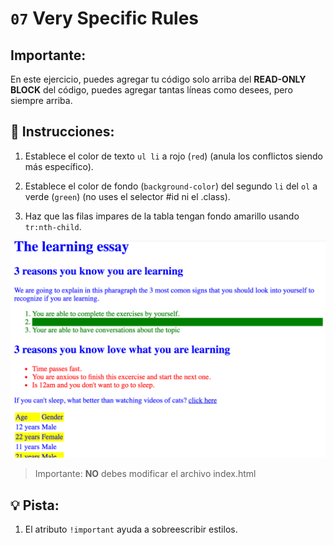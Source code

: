 # `07` Very Specific Rules

## **Importante:**

En este ejercicio, puedes agregar tu código solo arriba del **READ-ONLY BLOCK** del código, puedes agregar tantas líneas como desees, pero siempre arriba.

## 📝 Instrucciones:

1. Establece el color de texto `ul li` a rojo (`red`) (anula los conflictos siendo más específico).

2. Establece el color de fondo (`background-color`) del segundo `li` del `ol` a verde (`green`) (no uses el selector #id ni el .class).

3. Haz que las filas impares de la tabla tengan fondo amarillo usando `tr:nth-child`.


![Example Image](../../.learn/assets/07-1.png?raw=true)
>Importante: **NO** debes modificar el archivo index.html

## 💡 Pista:

1. El atributo `!important` ayuda a sobreescribir estilos.
